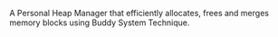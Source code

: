 A Personal Heap Manager that efficiently allocates, frees and merges memory blocks using Buddy System Technique.
